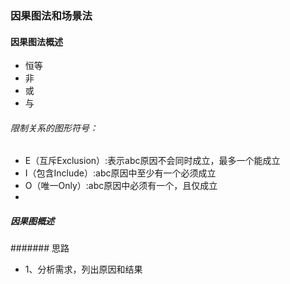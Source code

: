### 因果图法和场景法

#### 因果图法概述
* 恒等
* 非
* 或
* 与
###### 限制关系的图形符号：
* E（互斥Exclusion）:表示abc原因不会同时成立，最多一个能成立
* I（包含Include）:abc原因中至少有一个必须成立
* O（唯一Only）:abc原因中必须有一个，且仅成立
* 

##### 因果图概述
####### 思路
* 1、分析需求，列出原因和结果